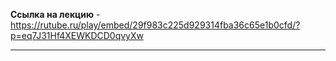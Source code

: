  **Ссылка на лекцию** - https://rutube.ru/play/embed/29f983c225d929314fba36c65e1b0cfd/?p=eq7J31Hf4XEWKDCD0qvyXw

---

 